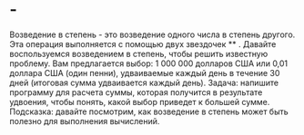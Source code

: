 # -
Возведение в степень - это возведение одного числа в степень другого. Эта операция выполняется с помощью двух звездочек ** . Давайте воспользуемся возведением в степень, чтобы решить известную проблему. Вам предлагается выбор: 1 000 000 долларов США или 0,01 доллара США (один пенни), удваиваемые каждый день в течение 30 дней (итоговая сумма удваивается каждый день). Задача: напишите программу для расчета суммы, которая получится в результате удвоения, чтобы понять, какой выбор приведет к большей сумме. Подсказка: давайте посмотрим, как возведение в степень может быть полезно для выполнения вычислений.
